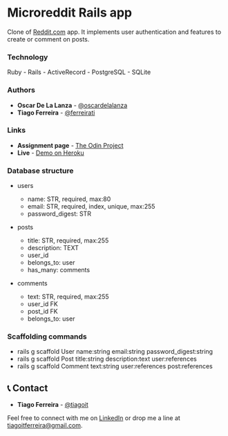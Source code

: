 # Microreddit Rails app

Clone of [Reddit.com](https://reddit.com) app. It implements user authentication and features to create or comment on posts.

### Technology

Ruby - Rails - ActiveRecord - PostgreSQL - SQLite 

### Authors

- **Oscar De La Lanza** - [@oscardelalanza](https://github.com/oscardelalanza)
- **Tiago Ferreira** - [@ferreirati](https://github.com/ferreirati)

### Links

- **Assignment page** - [The Odin Project](https://www.theodinproject.com/courses/ruby-on-rails/lessons/building-with-active-record-ruby-on-rails)
- **Live** - [Demo on Heroku](https://sleepy-caverns-46639.herokuapp.com/)

### Database structure
- users
  - name: STR, required, max:80
  - email: STR, required, index, unique, max:255
  - password_digest: STR

- posts
  - title: STR, required, max:255
  - description: TEXT
  - user_id
  - belongs_to: user
  - has_many: comments

- comments
  - text: STR, required, max:255
  - user_id FK
  - post_id FK 
  - belongs_to: user

### Scaffolding commands
- rails g scaffold User name:string email:string password_digest:string
- rails g scaffold Post title:string description:text user:references
- rails g scaffold Comment text:string user:references post:references

## 📞 Contact
- **Tiago Ferreira** - [@tiagoit](https://github.com/tiagoit)

Feel free to connect with me on [LinkedIn](https://www.linkedin.com/in/tiagoit-dev/) or drop me a line at <tiagoitferreira@gmail.com>.
